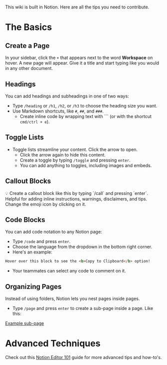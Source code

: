 # <Date />

This wiki is built in Notion. Here are all the tips you need to contribute.

# The Basics

## Create a Page

In your sidebar, click the `+` that appears next to the word **Workspace** on hover. A new page will appear. Give it a title and start typing like you would in any other document.

## Headings

You can add headings and subheadings in one of two ways:

- Type `/heading` or `/h1`, `/h2`, or `/h3` to choose the heading size you want.
- Use Markdown shortcuts, like `#`, `##`, and `###`.
    - Create inline code by wrapping text with ``` (or with the shortcut `cmd/ctrl + e`).

## Toggle Lists

- Toggle lists streamline your content. Click the arrow to open.
    - Click the arrow again to hide this content.
    - Create a toggle by typing `/toggle` and pressing `enter`.
    - You can add anything to toggles, including images and embeds.

## Callout Blocks

<aside>
💡 Create a callout block like this by typing `/call` and pressing `enter`.
Helpful for adding inline instructions, warnings, disclaimers, and tips.
Change the emoji icon by clicking on it.

</aside>

## Code Blocks

You can add code notation to any Notion page:

- Type `/code` and press `enter`.
- Choose the language from the dropdown in the bottom right corner.
- Here's an example:

```html
Hover over this block to see the <b>Copy to Clipboard</b> option!
```

- Your teammates can select any code to comment on it.

## Organizing Pages

Instead of using folders, Notion lets you nest pages inside pages.

- Type `/page` and press `enter` to create a sub-page inside a page. Like this:

[Example sub-page](Date%20c014ea7be23f4ee9b21e33d193e9357c/Example%20sub-page%20ed127770c3a14db397badaa895c370e1.md)

# Advanced Techniques

Check out this [Notion Editor 101](https://www.notion.so/Writing-editing-basics-68c7c67047494fdb87d50185429df93e) guide for more advanced tips and how-to's.